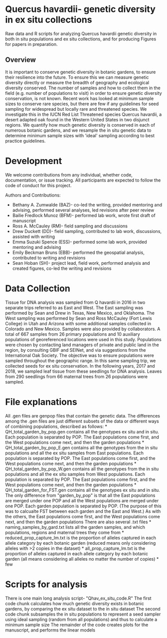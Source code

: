 <h1>Quercus havardii- genetic diversity in ex situ collections</h1>
Raw data and R scripts for analyzing Quercus havardii genetic diversity in both in situ populations and ex situ collections, and for producing Figures for papers in preparation.
<h2>Overview</h2>
It is important to conserve genetic diversity in botanic gardens, to ensure their resilience into the future.  To ensure this we can measure genetic diversity directly or measure the breadth of geography and ecological diversity conserved.  The number of samples and how to collect them in the field (e.g. number of populations to visit) in order to ensure genetic diversity conservation, is not known.  Recent work has looked at minimum sample sizes to conserve rare species, but there are few if any guidelines for seed sampling for widespread but locally rare and threatened species.  We investigate this in the IUCN Red List Threatened species Quercus havardii, a desert adapted oak found in the Western United States in two disjunct regions.  We quantify how much genetic diversity is conserved in each of numerous botanic gardens, and we resample the in situ genetic data to determine minimum sample sizes with 'ideal' sampling according to best practice guidelines. 

<h1>Development</h1>

We welcome contributions from any individual, whether code, documentation, or issue tracking. All participants are expected to follow the code of conduct for this project.

Authors and Contributions:
* Bethany A. Zumwalde (BAZ)- co-led the writing, provided mentoring and advising, performed several analyses, led revisions after peer review
* Bailie Fredlock Munoz (BFM)- performed lab work, wrote first draft of manuscript
* Ross A. McCauley (RM)- field sampling and discussions
* Drew Duckett (DD)- field sampling, contributed to lab work, discussions, assisted with writing
* Emma Suzuki Spence (ESS)- performed some lab work, provided mentoring and advising
* Emily Beckman Bruns (EBB)- performed the geospatial analysis, contributed to writing and revisions
* Sean Hoban (SH)- project lead, field work, performed analysis and created figures, co-led the writing and revisions

<h1> Data Collection</h1>
Tissue for DNA analysis was sampled from Q havardii in 2016 in two separate trips referred to as East and West. The East sampling was performed by Sean and Drew in Texas, New Mexico, and Oklahoma. The West sampling was performed by Sean and Ross McCauley (Fort Lewis College) in Utah and Arizona with some additional samples collected in Colorado and New Mexico. Samples were also provided by collaborators. A total of 667 samples from 26 primary populations and 10 auxiliary populations of georeferenced locations were used in this study. Populations were chosen by contacting land managers of private and public land in the region, by consulting GBIF and SEINet, and via suggestions from the International Oak Society. The objective was to ensure populations were sampled throughout the geographic range. In this same sampling trip, we collected seeds for ex situ conservation. In the following years, 2017 and 2018, we sampled leaf tissue from these seedlings for DNA analysis. Leaves from 290 seedlings from 66 maternal trees from 26 populations were sampled.

<h1> File explanations</h1>
All .gen files are genpop files that contain the genetic data.  The differences among the .gen files are just different subsets of the data or different ways of combining populations, described as follows:
* QH_total_garden_by_pop.gen contains all the genotypes ex situ and in situ. Each population is separated by POP. The East populations come first, and the West populations come next, and then the garden populations
* QH_total_garden_by_pop_E.gen contains all the genotypes from the in situ populations and all the ex situ samples from East populations. Each population is separated by POP. The East populations come first, and the West populations come next, and then the garden populations
* QH_total_garden_by_pop_W.gen contains all the genotypes from the in situ populations and all the ex situ samples from West populations. Each population is separated by POP. The East populations come first, and the West populations come next, and then the garden populations
* QH_total_garden_for_FST.gen contains all the genotypes ex situ and in situ. The only difference from "garden_by_pop" is that all the East populations are merged under one POP and all the West populations are merged under one POP. Each garden population is separated by POP. (The purpose of this was to calcualte FST between each garden and the East and West.) As with the others, the East populations come first, and the West populations come next, and then the garden populations
There are also several .txt files
* naming_samples_by_gard.txt lists all the garden samples, and which populations, regions and maternal trees they come from
* reduced_prop_capture_lm.txt is the proportion of alleles captured in each allele category by each botanic garden (reduced means only considering alleles with >2 copies in the dataset)
* all_prop_capture_lm.txt is the proportion of alleles captured in each allele category by each botanic garden (all means considering all alleles no matter the number of copies)
* few

<h1> Scripts for analysis</h1>
There is one main long analysis script- "Qhav_ex_situ_code.R"
The first code chunk calculates how much genetic diversity exists in botanic gardens, by comparing the ex situ dataset to the in situ dataset
The second code chunk subsamples the in situ populations to represent a seed sampler using ideal sampling (random from all populations) and thus to calculate a minimum sample size
The remainder of the code creates plots for the manuscript, and performs the linear models 
